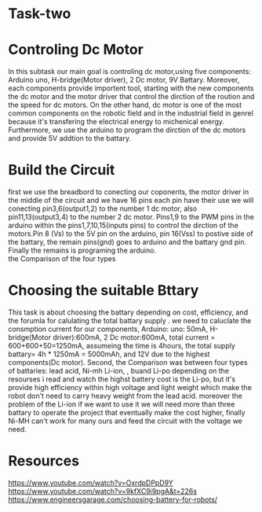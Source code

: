 # Task-two

#  Controling Dc Motor
In this subtask our main goal is controling dc motor,using five components: Arduino uno, H-bridge(Motor driver), 2 Dc motor, 9V Battary.
Moreover, each components provide importent tool, starting with the new components the dc motor and the motor driver that control the dirction of the roution and the speed for dc motors. On the other hand, dc motor is one of the  most common components on the robotic field and in the industrial field in genrel because it's transfering the electrical energy to michenical energy. Furthermore, we use the arduino to program the dirction of the dc motors and provide 5V addtion to the battary.

# Build the Circuit
first we use the breadbord to conecting our coponents, the motor driver in the middle of the circuit and we have 16 pins each pin have their use we will conecting pin3,6(output1,2) to the number 1 dc motor, also pin11,13(output3,4) to the number 2 dc motor. Pins1,9 to the PWM pins in the arduino within the pins1,7,10,15(inputs pins) to control the dirction of the motors.Pin 8 (Vs) to the 5V pin on the arduino, pin 16(Vss) to postive side of the battary, the remain pins(gnd) goes to arduino and the battary gnd pin. Finally the remains is programing the arduino.     
the Comparison of the four types


# Choosing the suitable Bttary 

This task is about choosing the battary depending on cost, efficiency, and the forumla for calulating the total battary supply . we need to caluclate the consmption current for our components, Arduino:  uno: 50mA, H-bridge(Motor driver):600mA, 2 Dc motor:600mA, total current = 600+600+50=1250mA, assumeing the time is 4hours, the total supply battary= 4h * 1250mA = 5000mAh, and 12V due to the highest components(Dc motor). Second, the Comparison was between four types of battaries: lead acid, Ni-mh Li-ion, , buand Li-po depending on the resourses i read and watch the highst battery cost is the Li-po, but it's provide high efficiency within high voltage and light weight which make the robot don't need to carry heavy weight from the lead acid. moreover the problem of the Li-ion if we want to use it we will need more than three battary to operate the project that eventually make the cost higher, finally Ni-MH can't work for many ours and feed the circuit with the voltage we need.

# Resources
https://www.youtube.com/watch?v=OxrdpDPpD9Y
https://www.youtube.com/watch?v=9kfXC9i9pgA&t=226s
https://www.engineersgarage.com/choosing-battery-for-robots/
  
